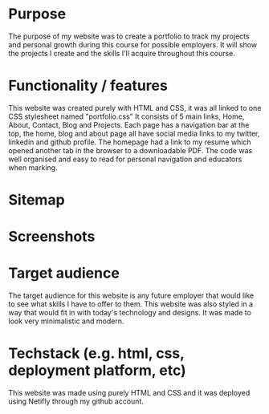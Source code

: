 



# Purpose
The purpose of my website was to create a portfolio to track my projects and personal growth during this course for possible employers. It will show the projects I create and the skills I'll acquire throughout this course.

# Functionality / features
This website was created purely with HTML and CSS, it was all linked to one CSS stylesheet named "portfolio.css" It consists of 5 main links, Home, About, Contact, Blog and Projects. Each page has a navigation bar at the top, the home, blog and about page all have social media links to my twitter, linkedin and github profile. The homepage had a link to my resume which opened another tab in the browser to a downloadable PDF. The code was well organised and easy to read for personal navigation and educators when marking.
# Sitemap
<a href="./sitemap.jpg"></a>

# Screenshots
<a href="./home.png"></a>
<a href=".mobilehomepage.png"></a>
<a href="./aboutme.png"></a>
<a href="./mobileaboutme.png"></a>
<a href="./contact.png"></a>
<a href="./contactmemobile.png"></a>
<a href="./blog.png"></a>
<a href="./mobileblog.png"></a>
<a href="./projects.png"></a>
<a href="./projectsmobile.png"></a>

# Target audience
The target audience for this website is any future employer that would like to see what skills I have to offer to them. This website was also styled in a way that would fit in with today's technology and designs. It was made to look very minimalistic and modern.

# Techstack (e.g. html, css, deployment platform, etc)
This website was made using purely HTML and CSS and it was deployed using Netifly through my github account.

